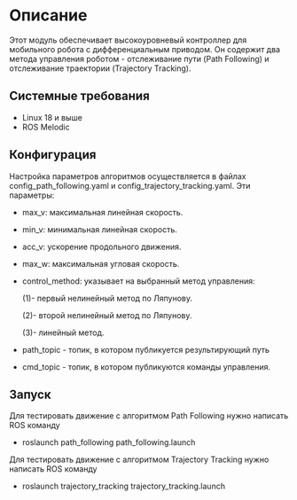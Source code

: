
# Описание
Этот модуль обеспечивает высокоуровневый контроллер для мобильного робота с дифференциальным приводом. Он содержит два метода управления роботом - отслеживание пути (Path Following) и отслеживание траектории (Trajectory Tracking). 

## Системные требования

* Linux 18 и выше
* ROS Melodic 

## Конфигурация
Настройка параметров алгоритмов осуществляется в файлах config_path_following.yaml и config_trajectory_tracking.yaml. Эти параметры:
* max_v: максимальная линейная скорость.
* min_v: минимальная линейная скорость.
* acc_v: ускорение продольного движения.
* max_w: максимальная угловая скорость.
* control_method: указывает на выбранный метод управления:

    (1)- первый нелинейный метод по Ляпунову.
    
    (2)- второй нелинейный метод по Ляпунову.
    
    (3)- линейный метод.
 * path_topic - топик, в котором публикуется результирующий путь 
 * cmd_topic - топик, в котором публикуются команды управления.
 
## Запуск

Для тестировать движение с алгоритмом Path Following нужно написать ROS команду
* roslaunch path_following path_following.launch 

Для тестировать движение с алгоритмом Trajectory Tracking нужно написать ROS команду
* roslaunch trajectory_tracking trajectory_tracking.launch 
